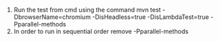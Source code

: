 1. Run the test from cmd using the command mvn test -DbrowserName=chromium -DisHeadless=true -DisLambdaTest=true -Pparallel-methods
2. In order to run in sequential order remove -Pparallel-methods